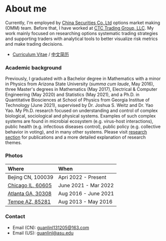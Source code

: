 # About me

Currently, I'm employed by [China Securities Co.,Ltd](https://www.csc108.com/newsiteindex/index.jspx) options market making (OMM) team. Before that, I have worked at [CTC Trading Group, LLC](https://www.chicagotrading.com). My work mainly focused on researching options systematic trading strategies and supporting traders with analytical tools to better visualize risk metrics and make trading decisions.

* [Curriculum Vitae](./pdfs/cv/cv_en.pdf) / [中文简历](./pdfs/cv/cv_cn.pdf)

### Academic background
Previously, I graduated with a Bachelor degree in Mathematics with a minor in Physics from Arizona State University (_summa cum laude_, May 2016), three Master's degrees in Mathematics (May 2017), Electrical & Computer Engineering (May 2020) and Statistics (May 2021), and a Ph.D. in Quantitative Biosciences at School of Physics from Georgia Institue of Technology (June 2021), supervised by Dr. Joshua S. Weitz and Dr. Yao Yao. My Ph.D. research focused on understanding and control of complex biological, sociological and physical systems. Examples of such complex systems are found in microbial ecosystem (e.g. virus-host interactions), public health (e.g. infectious diseases control), public policy (e.g. collective behavior in voting), and in many other systems. Please visit [research section](./research_page.html) for publications and a more detailed explanation of research themes.

### Photos

| Where                                | When                 |
|:-------------------------------------|:---------------------|
|  Bejing CN, 100039                   | Apri 2022 - Present  |
| [Chicago IL, 60605](./chi_pics.html) | June 2021 - Mar 2022 |
| [Atlanta GA, 30308](./atl_pics.html) | Aug 2016 - June 2021 | 
| [Tempe AZ, 85281](./az_pics.html)    | Aug 2013 - May 2016  | 

### Contact
* Email (CN): guanlinl131205@163.com   
* Email (US): guanlinl@asu.edu        
